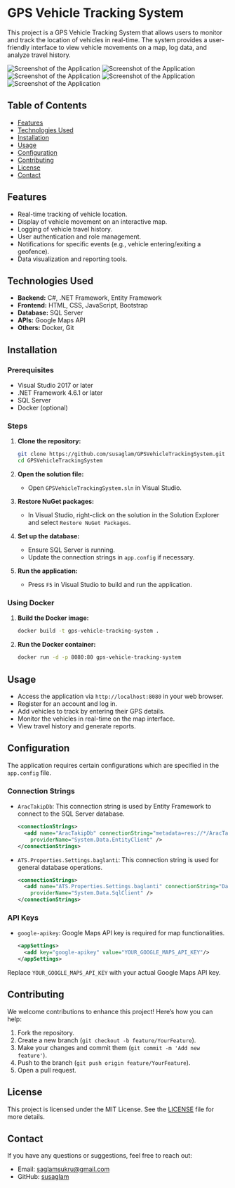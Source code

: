 # GPS Vehicle Tracking System

This project is a GPS Vehicle Tracking System that allows users to monitor and track the location of vehicles in real-time. The system provides a user-friendly interface to view vehicle movements on a map, log data, and analyze travel history.

![Screenshot of the Application](Screenshot1.png)
![Screenshot of the Application](Screenshot2.png)
![Screenshot of the Application](Screenshot3.png)
![Screenshot of the Application](Screenshot4.png)
![Screenshot of the Application](Screenshot5.png) 

## Table of Contents
- [Features](#features)
- [Technologies Used](#technologies-used)
- [Installation](#installation)
- [Usage](#usage)
- [Configuration](#configuration)
- [Contributing](#contributing)
- [License](#license)
- [Contact](#contact)

## Features
- Real-time tracking of vehicle location.
- Display of vehicle movement on an interactive map.
- Logging of vehicle travel history.
- User authentication and role management.
- Notifications for specific events (e.g., vehicle entering/exiting a geofence).
- Data visualization and reporting tools.

## Technologies Used
- **Backend:** C#, .NET Framework, Entity Framework
- **Frontend:** HTML, CSS, JavaScript, Bootstrap
- **Database:** SQL Server
- **APIs:** Google Maps API
- **Others:** Docker, Git

## Installation

### Prerequisites
- Visual Studio 2017 or later
- .NET Framework 4.6.1 or later
- SQL Server
- Docker (optional)

### Steps
1. **Clone the repository:**
    ```bash
    git clone https://github.com/susaglam/GPSVehicleTrackingSystem.git
    cd GPSVehicleTrackingSystem
    ```

2. **Open the solution file:**
    - Open `GPSVehicleTrackingSystem.sln` in Visual Studio.

3. **Restore NuGet packages:**
    - In Visual Studio, right-click on the solution in the Solution Explorer and select `Restore NuGet Packages`.

4. **Set up the database:**
    - Ensure SQL Server is running.
    - Update the connection strings in `app.config` if necessary.

5. **Run the application:**
    - Press `F5` in Visual Studio to build and run the application.

### Using Docker
1. **Build the Docker image:**
    ```bash
    docker build -t gps-vehicle-tracking-system .
    ```

2. **Run the Docker container:**
    ```bash
    docker run -d -p 8080:80 gps-vehicle-tracking-system
    ```

## Usage
- Access the application via `http://localhost:8080` in your web browser.
- Register for an account and log in.
- Add vehicles to track by entering their GPS details.
- Monitor the vehicles in real-time on the map interface.
- View travel history and generate reports.

## Configuration
The application requires certain configurations which are specified in the `app.config` file.

### Connection Strings
- `AracTakipDb`: This connection string is used by Entity Framework to connect to the SQL Server database.
  ```xml
  <connectionStrings>
    <add name="AracTakipDb" connectionString="metadata=res://*/AracTakip.csdl|res://*/AracTakip.ssdl|res://*/AracTakip.msl;provider=System.Data.SqlClient;provider connection string=&quot;data source=localhost;initial catalog=ats_db_2017;integrated security=True;MultipleActiveResultSets=True;App=EntityFramework&quot;"
      providerName="System.Data.EntityClient" />
  </connectionStrings>
  ```

- `ATS.Properties.Settings.baglanti`: This connection string is used for general database operations.
  ```xml
  <connectionStrings>
    <add name="ATS.Properties.Settings.baglanti" connectionString="Data Source=localhost;Initial Catalog=ats_db_2017;Integrated Security=True"
      providerName="System.Data.SqlClient" />
  </connectionStrings>
  ```

### API Keys
- `google-apikey`: Google Maps API key is required for map functionalities.
  ```xml
  <appSettings>
    <add key="google-apikey" value="YOUR_GOOGLE_MAPS_API_KEY"/>
  </appSettings>
  ```

Replace `YOUR_GOOGLE_MAPS_API_KEY` with your actual Google Maps API key.

## Contributing
We welcome contributions to enhance this project! Here’s how you can help:
1. Fork the repository.
2. Create a new branch (`git checkout -b feature/YourFeature`).
3. Make your changes and commit them (`git commit -m 'Add new feature'`).
4. Push to the branch (`git push origin feature/YourFeature`).
5. Open a pull request.

## License
This project is licensed under the MIT License. See the [LICENSE](LICENSE) file for more details.


## Contact
If you have any questions or suggestions, feel free to reach out:
- Email: [saglamsukru@gmail.com](mailto:saglamsukru@gmail.com)
- GitHub: [susaglam](https://github.com/susaglam)
